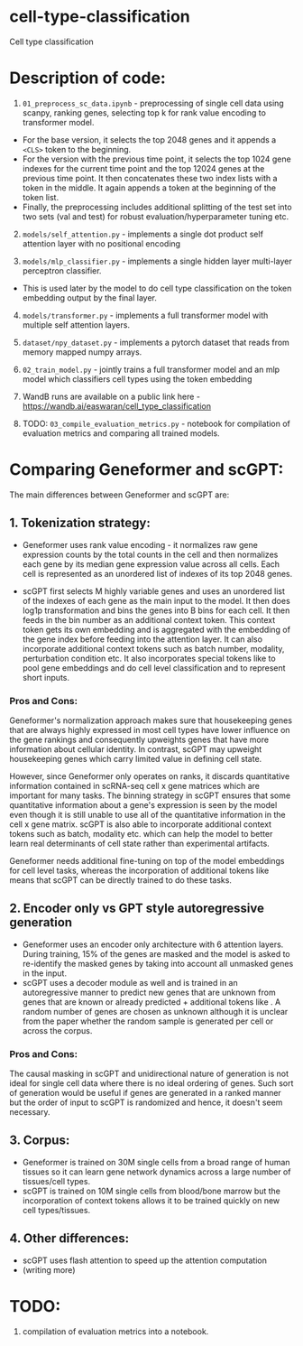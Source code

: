 # cell-type-classification
Cell type classification

# Description of code:


1. `01_preprocess_sc_data.ipynb` - preprocessing of single cell data using scanpy, ranking genes, selecting top k for rank value encoding to transformer model.
* For the base version, it selects the top 2048 genes and it appends a `<CLS>` token to the beginning.
* For the version with the previous time point, it selects the top 1024 gene indexes for the current time point and the top 12024 genes at the previous time point. It then concatenates these two index lists with a <SEP> token in the middle. It again appends a <CLS> token at the beginning of the token list.
* Finally, the preprocessing includes additional splitting of the test set into two sets (val and test) for robust evaluation/hyperparameter tuning etc.

2. `models/self_attention.py` - implements a single dot product self attention layer with no positional encoding

3. `models/mlp_classifier.py` - implements a single hidden layer multi-layer perceptron classifier.
* This is used later by the model to do cell type classification on the <CLS> token embedding output by the final layer.

4. `models/transformer.py` -  implements a full transformer model with multiple self attention layers.

5. `dataset/npy_dataset.py` - implements a pytorch dataset that reads from memory mapped numpy arrays.

6. `02_train_model.py` - jointly trains a full transformer model and an mlp model which classifiers cell types using the <CLS> token embedding

7. WandB runs are available on a public link here - https://wandb.ai/easwaran/cell_type_classification

8. TODO: `03_compile_evaluation_metrics.py` - notebook for compilation of evaluation metrics and comparing all trained models. 


# Comparing Geneformer and scGPT:

The main differences between Geneformer and scGPT are:

## 1. Tokenization strategy:
* Geneformer uses rank value encoding - it normalizes raw gene expression counts by the total counts in the cell and then normalizes each gene by its median gene expression value across all cells. Each cell is represented as an unordered list of indexes of its top 2048 genes.

* scGPT first selects M highly variable genes and uses an unordered list of the indexes of each gene as the main input to the model. It then does log1p transformation and bins the genes into B bins for each cell. It then feeds in the bin number as an additional context token. This context token gets its own embedding and is aggregated with the embedding of the gene index before feeding into the attention layer. It can also incorporate additional context tokens such as batch number, modality, perturbation condition etc. It also incorporates special tokens like <cls> to pool gene embeddings and do cell level classification and <pad> to represent short inputs.

### Pros and Cons:
Geneformer's normalization approach makes sure that housekeeping genes that are always highly expressed in most cell types have lower influence on the gene rankings and consequently upweights genes that have more information about cellular identity. In contrast, scGPT may upweight housekeeping genes which carry limited value in defining cell state.

However, since Geneformer only operates on ranks, it discards quantitative information contained in scRNA-seq cell x gene matrices which are important for many tasks. The binning strategy in scGPT ensures that some quantitative information about a gene's expression is seen by the model even though it is still unable to use all of the quantitative information in the cell x gene matrix. scGPT is also able to incorporate additional context tokens such as batch, modality etc. which can help the model to better learn real determinants of cell state rather than experimental artifacts.

Geneformer needs additional fine-tuning on top of the model embeddings for cell level tasks, whereas the incorporation of additional tokens like <cls> means that scGPT can be directly trained to do these tasks.

## 2. Encoder only vs GPT style autoregressive generation
* Geneformer uses an encoder only architecture with 6 attention layers. During training, 15% of the genes are masked and the model is asked to re-identify the masked genes by taking into account all unmasked genes in the input. 
* scGPT uses a decoder module as well and is trained in an autoregressive manner to predict new genes that are unknown from genes that are known or already predicted + additional tokens like <cls>. A random number of genes are chosen as unknown although it is unclear from the paper whether the random sample is generated per cell or across the corpus.

### Pros and Cons:
The causal masking in scGPT and unidirectional nature of generation is not ideal for single cell data where there is no ideal ordering of genes. Such sort of generation would be useful if genes are generated in a ranked manner but the order of input to scGPT is randomized and hence, it doesn't seem necessary.

## 3. Corpus:
* Geneformer is trained on 30M single cells from a broad range of human tissues so it can learn gene network dynamics across a large number of tissues/cell types.
* scGPT is trained on 10M single cells from blood/bone marrow but the incorporation of context tokens allows it to be trained quickly on new cell types/tissues.

## 4. Other differences:
* scGPT uses flash attention to speed up the attention computation
* (writing more)


# TODO:
1. compilation of evaluation metrics into a notebook.